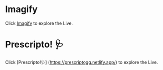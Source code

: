 # Imagify

Click [Imagify](https://aiimagify.netlify.app/) to explore the Live.

# Prescripto! 🩺


Click [Prescripto!🩺] (https://prescriptogg.netlify.app/) to explore the Live.